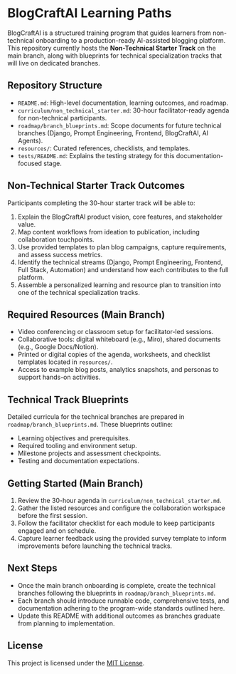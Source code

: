 # BlogCraftAI Learning Paths

BlogCraftAI is a structured training program that guides learners from non-technical onboarding to a production-ready AI-assisted blogging platform. This repository currently hosts the **Non-Technical Starter Track** on the main branch, along with blueprints for technical specialization tracks that will live on dedicated branches.

## Repository Structure

- `README.md`: High-level documentation, learning outcomes, and roadmap.
- `curriculum/non_technical_starter.md`: 30-hour facilitator-ready agenda for non-technical participants.
- `roadmap/branch_blueprints.md`: Scope documents for future technical branches (Django, Prompt Engineering, Frontend, BlogCraftAI, AI Agents).
- `resources/`: Curated references, checklists, and templates.
- `tests/README.md`: Explains the testing strategy for this documentation-focused stage.

## Non-Technical Starter Track Outcomes

Participants completing the 30-hour starter track will be able to:

1. Explain the BlogCraftAI product vision, core features, and stakeholder value.
2. Map content workflows from ideation to publication, including collaboration touchpoints.
3. Use provided templates to plan blog campaigns, capture requirements, and assess success metrics.
4. Identify the technical streams (Django, Prompt Engineering, Frontend, Full Stack, Automation) and understand how each contributes to the full platform.
5. Assemble a personalized learning and resource plan to transition into one of the technical specialization tracks.

## Required Resources (Main Branch)

- Video conferencing or classroom setup for facilitator-led sessions.
- Collaborative tools: digital whiteboard (e.g., Miro), shared documents (e.g., Google Docs/Notion).
- Printed or digital copies of the agenda, worksheets, and checklist templates located in `resources/`.
- Access to example blog posts, analytics snapshots, and personas to support hands-on activities.

## Technical Track Blueprints

Detailed curricula for the technical branches are prepared in `roadmap/branch_blueprints.md`. These blueprints outline:

- Learning objectives and prerequisites.
- Required tooling and environment setup.
- Milestone projects and assessment checkpoints.
- Testing and documentation expectations.

## Getting Started (Main Branch)

1. Review the 30-hour agenda in `curriculum/non_technical_starter.md`.
2. Gather the listed resources and configure the collaboration workspace before the first session.
3. Follow the facilitator checklist for each module to keep participants engaged and on schedule.
4. Capture learner feedback using the provided survey template to inform improvements before launching the technical tracks.

## Next Steps

- Once the main branch onboarding is complete, create the technical branches following the blueprints in `roadmap/branch_blueprints.md`.
- Each branch should introduce runnable code, comprehensive tests, and documentation adhering to the program-wide standards outlined here.
- Update this README with additional outcomes as branches graduate from planning to implementation.

## License

This project is licensed under the [MIT License](LICENSE).
